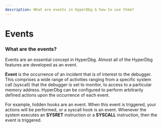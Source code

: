 ```yaml
---
description: What are events in HyperDbg & how to use them?
---
```


# Events

### What are the events?

Events are an essential concept in HyperDbg. Almost all of the HyperDbg features are developed as an event.

**Event** is the occurrence of an incident that is of interest to the debugger. This comprises a wide range of activities ranging from a specific system call (syscall) that the debugger is set to monitor, to access to a particular memory address. HyperDbg can be configured to perform arbitrarily defined actions upon the occurrence of each event.

For example, hidden hooks are an event. When this event is triggered, your actions will be performed, or a syscall hook is an event. Whenever the system executes an **SYSRET** instruction or a **SYSCALL** instruction, then the event is triggered.

